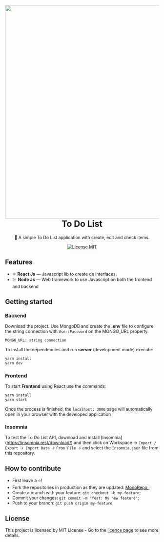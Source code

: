 <h1 align="center">
  <img src="./github_files/todolist.png alt=To Do List" width="700">
<br>
To Do List
</h1>

<p align="center"> 🚀 A simple To Do List application with create, edit and check items.
<p align="center">
  <a href="https://opensource.org/licenses/MIT">
    <img src="https://img.shields.io/badge/License-MIT-blue.svg" alt="License MIT">
  </a>
</p>

## Features

- ⚛️ **React Js** — Javascript lib to create de interfaces.
- 💹 **Node Js** — Web framework to use Javascript on both the frontend and backend

## Getting started

### Backend
Download the project. Use MongoDB and create the **.env** file to configure the string connection with `User:Password` on the MONGO_URL property.  
```bash
MONGO_URL: string connection
```
To install the dependencies and run **server** (development mode) execute:
```bash
yarn install
yarn dev
```

### Frontend
To start **Frontend** using React use the commands:
```bash
yarn install
yarn start
```
Once the process is finished, the `localhost: 3000` page will automatically open in your browser with the developed application

### Insomnia 
To test the To Do List API, download and install [Insomnia] (https://insomnia.rest/download/) and then click on Workspace → `Import / Export` →` Import Data` → `From File` → and select the `Insomnia.json` file from this repository.

## How to contribute
- First leave a ⭐!
- Fork the repositories in production as they are updated: <a href="https://github.com/guilhermeorcezi/todolist"> MonoRepo </a>;
- Create a branch with your feature: `git checkout -b my-feature`;
- Commit your changes: `git commit -m 'feat: My new feature'`;
- Push to your branch: `git push origin my-feature`.

## License

This project is licensed by MIT License - Go to the [licence page](https://opensource.org/licenses/MIT) to see more details.
